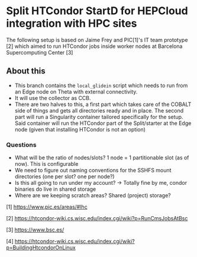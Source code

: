 # Split HTCondor StartD for HEPCloud integration with HPC sites
The following setup is based on Jaime Frey and PIC[1]'s IT team prototype [2] which aimed to run HTCondor jobs inside worker nodes at Barcelona Supercomputing Center [3]

## About this
* This branch contains the `local_glidein` script which needs to run from an Edge node on Theta with external connectivity. 
* It will use the collector as CCB. 
* There are two halves to this, a first part which takes care of the COBALT side of things and gets all directories ready and in place. The second part will run a Singularity container tailored specifically for the setup. Said container will run the HTCondor part of the Split/starter at the Edge node (given that installing HTCondor is not an option)

### Questions
* What will be the ratio of nodes/slots? 1 node = 1 partitionable slot (as of now). This is configurable
* We need to figure out naming conventions for the SSHFS mount directories (one per slot? one per node?)
* Is this all going to run under my account? -> Totally fine by me, condor binaries do live in shared storage
* Where are we keeping scratch areas? Shared (project) storage?


[1] https://www.pic.es/areas/#lhc

[2] https://htcondor-wiki.cs.wisc.edu/index.cgi/wiki?p=RunCmsJobsAtBsc

[3] https://www.bsc.es/

[4] https://htcondor-wiki.cs.wisc.edu/index.cgi/wiki?p=BuildingHtcondorOnLinux
